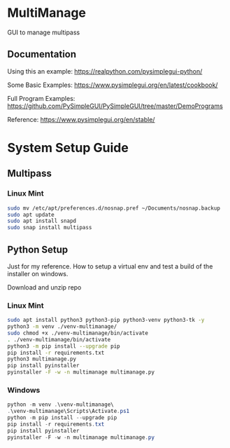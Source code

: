 # MultiManage
GUI to manage multipass

## Documentation

Using this an example: https://realpython.com/pysimplegui-python/

Some Basic Examples: https://www.pysimplegui.org/en/latest/cookbook/

Full Program Examples: https://github.com/PySimpleGUI/PySimpleGUI/tree/master/DemoPrograms

Reference: https://www.pysimplegui.org/en/stable/

# System Setup Guide

## Multipass

### Linux Mint
```bash
sudo mv /etc/apt/preferences.d/nosnap.pref ~/Documents/nosnap.backup
sudo apt update
sudo apt install snapd
sudo snap install multipass
```

## Python Setup

Just for my reference. How to setup a virtual env and test a build of the installer on windows.

Download and unzip repo

### Linux Mint

```bash
sudo apt install python3 python3-pip python3-venv python3-tk -y
python3 -m venv ./venv-multimanage/
sudo chmod +x ./venv-multimanage/bin/activate
. ./venv-multimanage/bin/activate
python3 -m pip install --upgrade pip
pip install -r requirements.txt
python3 multimanage.py
pip install pyinstaller
pyinstaller -F -w -n multimanage multimanage.py
```

### Windows

```powershell
python -m venv .\venv-multimanage\
.\venv-multimanage\Scripts\Activate.ps1
python -m pip install --upgrade pip
pip install -r requirements.txt
pip install pyinstaller
pyinstaller -F -w -n multimanage multimanage.py
```

